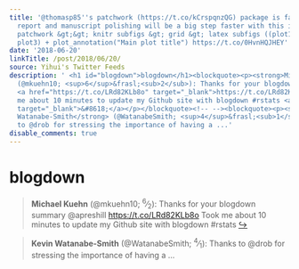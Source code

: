 ```yaml
---
title: '@thomasp85''s patchwork (https://t.co/kCrspqnzQG) package is fantastic. Final
  report and manuscript polishing will be a big step faster with this in my toolkit.
  patchwork &gt;&gt; knitr subfigs &gt; grid &gt; latex subfigs ((plot1 + plot2) /
  plot3) + plot_annotation("Main plot title") https://t.co/0HvnHQJHEY'
date: '2018-06-20'
linkTitle: /post/2018/06/20/
source: Yihui's Twitter Feeds
description: ' <h1 id="blogdown">blogdown</h1><blockquote><p><strong>Michael Kuehn</strong>
  (@mkuehn10; <sup>6</sup>&frasl;<sub>2</sub>): Thanks for your blogdown summary @apreshill
  <a href="https://t.co/LRd82KLb8o" target="_blank">https://t.co/LRd82KLb8o</a> Took
  me about 10 minutes to update my Github site with blogdown #rstats <a href="https://twitter.com/xieyihui/status/1009218601113542656"
  target="_blank">&#8618;</a></p></blockquote><!-- --><blockquote><p><strong>Kevin
  Watanabe-Smith</strong> (@WatanabeSmith; <sup>4</sup>&frasl;<sub>1</sub>): Thanks
  to @drob for stressing the importance of having a ...'
disable_comments: true
---
```

 <h1 id="blogdown">blogdown</h1><blockquote><p><strong>Michael Kuehn</strong> (@mkuehn10; <sup>6</sup>&frasl;<sub>2</sub>): Thanks for your blogdown summary @apreshill <a href="https://t.co/LRd82KLb8o" target="_blank">https://t.co/LRd82KLb8o</a> Took me about 10 minutes to update my Github site with blogdown #rstats <a href="https://twitter.com/xieyihui/status/1009218601113542656" target="_blank">&#8618;</a></p></blockquote><!-- --><blockquote><p><strong>Kevin Watanabe-Smith</strong> (@WatanabeSmith; <sup>4</sup>&frasl;<sub>1</sub>): Thanks to @drob for stressing the importance of having a ...